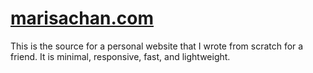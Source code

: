 # [marisachan.com](https://marisachan.com)

This is the source for a personal website that I wrote from scratch for a friend. It is minimal, responsive, fast, and lightweight.
